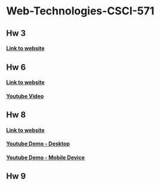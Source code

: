 # Web-Technologies-CSCI-571

## Hw 3
#### [Link to website](https://priya007007.github.io/Web-Technologies-CSCI-571/HW%203/index.html)

## Hw 6
#### [Link to website](https://hw6rengapriyafinalhwp.azurewebsites.net/)
#### [Youtube Video](https://www.youtube.com/watch?v=gfYvaNHENBk)

## Hw 8
#### [Link to website](https://hw8gcptrialco.wl.r.appspot.com/)
#### [Youtube Demo - Desktop ](https://www.youtube.com/watch?v=2qgNCl3oncc)
#### [Youtube Demo - Mobile Device](https://www.youtube.com/watch?v=hqBSRjBo5Vs)

## Hw 9 
 
